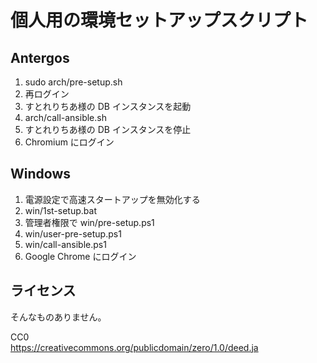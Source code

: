 # 個人用の環境セットアップスクリプト

## Antergos

1. sudo arch/pre-setup.sh
1. 再ログイン
1. すとれりちあ様の DB インスタンスを起動
1. arch/call-ansible.sh
1. すとれりちあ様の DB インスタンスを停止
1. Chromium にログイン

## Windows

1. 電源設定で高速スタートアップを無効化する
1. win/1st-setup.bat
1. 管理者権限で win/pre-setup.ps1
1. win/user-pre-setup.ps1
1. win/call-ansible.ps1
1. Google Chrome にログイン

## ライセンス

そんなものありません。

CC0<br/>
https://creativecommons.org/publicdomain/zero/1.0/deed.ja
